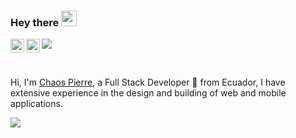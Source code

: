 ### Hey there <img src="https://media.giphy.com/media/hvRJCLFzcasrR4ia7z/giphy.gif" width="25px">



<a href="https://www.linkedin.com/in/jppineda1/">
  <img align="left" alt="Caospierre LinkdeIN" width="22px" src="https://cdn.jsdelivr.net/npm/simple-icons@v3/icons/linkedin.svg" />
</a>


<a href="https://www.youtube.com/channel/UC19Uyj33ZziPEBL9wECnaQw">
  <img align="left" alt="Caospierre Youtube" width="22px" src="https://cdn.jsdelivr.net/npm/simple-icons@v3/icons/youtube.svg" />
</a>

![](https://visitor-badge.glitch.me/badge?page_id=Caospierre.hebertdev1)

<br />

Hi, I'm [Chaos Pierre](https://raymytech.com/), a Full Stack Developer 🚀 from Ecuador, I have extensive experience in the design and building of web and mobile applications.

<img  src="https://raw.githubusercontent.com/hebertdev1/hebertdev1/master/javascript.gif" />
  

